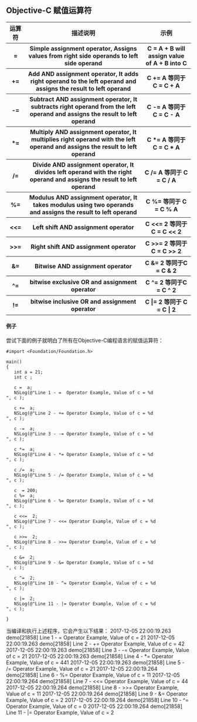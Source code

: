## Objective-C 赋值运算符
<table>
  <tr>
    <th>运算符</th>
    <th>描述说明</th>
    <th>示例</th>
  </tr>
  <tr>
    <th>=</th>
    <th>Simple assignment operator, Assigns values from right side operands to left side operand</th>
    <th>C = A + B will assign value of A + B into C</th>
  </tr>
  <tr>
    <th>+=</th>
    <th>Add AND assignment operator, It adds right operand to the left operand and assigns the result to left operand</th>
    <th>C += A 等同于 C = C + A</th>
  </tr>
  <tr>
    <th>-=</th>
    <th>Subtract AND assignment operator, It subtracts right operand from the left operand and assigns the result to left operand</th>
    <th>C -= A 等同于 C = C - A</th>
  </tr>
  <tr>
    <th>*=</th>
    <th>Multiply AND assignment operator, It multiplies right operand with the left operand and assigns the result to left operand</th>
    <th>C *= A 等同于 C = C * A</th>
  </tr>
  <tr>
    <th>/=</th>
    <th>Divide AND assignment operator, It divides left operand with the right operand and assigns the result to left operand</th>
    <th>C /= A 等同于 C = C / A</th>
  </tr>
  <tr>
    <th>%=</th>
    <th>Modulus AND assignment operator, It takes modulus using two operands and assigns the result to left operand</th>
    <th>C %= 等同于 C = C % A</th>
  </tr>
  <tr>
    <th><<=</th>
    <th>Left shift AND assignment operator</th>
    <th>C <<= 2 等同于 C = C << 2</th>
  </tr>
  <tr>
    <th>>>=</th>
    <th>Right shift AND assignment operator</th>
    <th>C >>= 2 等同于 C = C >> 2</th>
  </tr>
  <tr>
    <th>&=</th>
    <th>Bitwise AND assignment operator</th>
    <th>C &= 2 等同于C = C & 2</th>
  </tr>
  <tr>
    <th>^=</th>
    <th>bitwise exclusive OR and assignment operator</th>
    <th>C ^= 2 等同于C = C ^ 2</th>
  </tr>
  <tr>
    <th>!=</th>
    <th>bitwise inclusive OR and assignment operator</th>
    <th>C |= 2 等同于 C = C | 2</th>
  </tr>
</table>

#### 例子
尝试下面的例子就明白了所有在Objective-C编程语言的赋值运算符：
```objc
#import <Foundation/Foundation.h>

main()
{
   int a = 21;
   int c ;

   c =  a;
   NSLog(@"Line 1 - =  Operator Example, Value of c = %d
", c );

   c +=  a;
   NSLog(@"Line 2 - += Operator Example, Value of c = %d
", c );

   c -=  a;
   NSLog(@"Line 3 - -= Operator Example, Value of c = %d
", c );

   c *=  a;
   NSLog(@"Line 4 - *= Operator Example, Value of c = %d
", c );

   c /=  a;
   NSLog(@"Line 5 - /= Operator Example, Value of c = %d
", c );

   c  = 200;
   c %=  a;
   NSLog(@"Line 6 - %= Operator Example, Value of c = %d
", c );

   c <<=  2;
   NSLog(@"Line 7 - <<= Operator Example, Value of c = %d
", c );

   c >>=  2;
   NSLog(@"Line 8 - >>= Operator Example, Value of c = %d
", c );

   c &=  2;
   NSLog(@"Line 9 - &= Operator Example, Value of c = %d
", c );

   c ^=  2;
   NSLog(@"Line 10 - ^= Operator Example, Value of c = %d
", c );

   c |=  2;
   NSLog(@"Line 11 - |= Operator Example, Value of c = %d
", c );

}
```
当编译和执行上述程序，它会产生以下结果：
2017-12-05 22:00:19.263 demo[21858] Line 1 - =  Operator Example, Value of c = 21
2017-12-05 22:00:19.263 demo[21858] Line 2 - += Operator Example, Value of c = 42
2017-12-05 22:00:19.263 demo[21858] Line 3 - -= Operator Example, Value of c = 21
2017-12-05 22:00:19.263 demo[21858] Line 4 - *= Operator Example, Value of c = 441
2017-12-05 22:00:19.263 demo[21858] Line 5 - /= Operator Example, Value of c = 21
2017-12-05 22:00:19.264 demo[21858] Line 6 - %= Operator Example, Value of c = 11
2017-12-05 22:00:19.264 demo[21858] Line 7 - <<= Operator Example, Value of c = 44
2017-12-05 22:00:19.264 demo[21858] Line 8 - >>= Operator Example, Value of c = 11
2017-12-05 22:00:19.264 demo[21858] Line 9 - &= Operator Example, Value of c = 2
2017-12-05 22:00:19.264 demo[21858] Line 10 - ^= Operator Example, Value of c = 0
2017-12-05 22:00:19.264 demo[21858] Line 11 - |= Operator Example, Value of c = 2